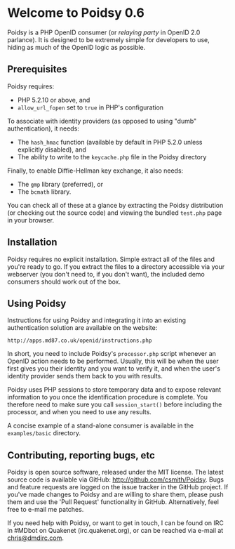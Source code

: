# Welcome to Poidsy 0.6 ########################################################

Poidsy is a PHP OpenID consumer (or *relaying party* in OpenID 2.0 parlance). It
is designed to be extremely simple for developers to use, hiding as much of the
OpenID logic as possible.

## Prerequisites ###############################################################

Poidsy requires:

 * PHP 5.2.10 or above, and
 * `allow_url_fopen` set to `true` in PHP's configuration

To associate with identity providers (as opposed to using "dumb"
authentication), it needs:

 * The `hash_hmac` function (available by default in PHP 5.2.0 unless explicitly
   disabled), and
 * The ability to write to the `keycache.php` file in the Poidsy directory

Finally, to enable Diffie-Hellman key exchange, it also needs:

 * The `gmp` library (preferred), or
 * The `bcmath` library.

You can check all of these at a glance by extracting the Poidsy distribution (or
checking out the source code) and viewing the bundled `test.php` page in your
browser.

## Installation ################################################################

Poidsy requires no explicit installation. Simple extract all of the files and
you're ready to go. If you extract the files to a directory accessible via your
webserver (you don't need to, if you don't want), the included demo consumers
should work out of the box.

## Using Poidsy ################################################################

Instructions for using Poidsy and integrating it into an existing authentication
solution are available on the website:

    http://apps.md87.co.uk/openid/instructions.php

In short, you need to include Poidsy's `processor.php` script whenever an OpenID
action needs to be performed. Usually, this will be when the user first gives
you their identity and you want to verify it, and when the user's identity
provider sends them back to you with results.

Poidsy uses PHP sessions to store temporary data and to expose relevant
information to you once the identification procedure is complete. You therefore
need to make sure you call `session_start()` before including the processor, and
when you need to use any results.

A concise example of a stand-alone consumer is available in the `examples/basic`
directory.

## Contributing, reporting bugs, etc ###########################################

Poidsy is open source software, released under the MIT license. The latest
source code is available via GitHub: http://github.com/csmith/Poidsy. Bugs and
feature requests are logged on the issue tracker in the GitHub project. If
you've made changes to Poidsy and are willing to share them, please push them
and use the 'Pull Request' functionality in GitHub. Alternatively, feel free to
e-mail me patches.

If you need help with Poidsy, or want to get in touch, I can be found on IRC
in #MDbot on Quakenet (irc.quakenet.org), or can be reached via e-mail at
chris@dmdirc.com.
